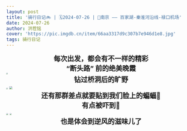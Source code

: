 ```yaml
---
layout: post
title: '骑行日记🚲 | 🗓️2024-07-26 | 📍南京 —— 百家湖-秦淮河沿线-禄口机场' 
date: 2024-07-26
author: 洪茬铭
cover: 'https://pic.imgdb.cn/item/66aa3317d9c307b7e946d1e8.jpg'
tags: 骑行日记
---
```




<center><b><font size=4>每次出发，都会有不一样的精彩</font></b></center>

<center><b><font size=4>“断头路” 前的绝美晚霞</font></b></center>

<img src="https://pic.imgdb.cn/item/66aa26b3d9c307b7e93a03a5.jpg" style="zoom:25%;" />


<center><b><font size=4>钻过桥洞后的旷野</font></b></center>

<img src="https://pic.imgdb.cn/item/66a79f19d9c307b7e93b28f6.jpg" style="zoom:25%;" />

<img src="https://pic.imgdb.cn/item/66aa2d78d9c307b7e941b319.jpg" style="zoom:50%;" />

<center><b><font size=4>还有那群差点就要贴到我们脸上的蝙蝠🦇</font></b></center>

<center><b><font size=4>有点被吓到🫨</font></b></center>

<img src="https://pic.imgdb.cn/item/66aa2b18d9c307b7e93f8b86.jpg" style="zoom:33%;" />

<img src="https://pic.imgdb.cn/item/66aa2b2ad9c307b7e93f992e.jpg" style="zoom:33%;" />

<center><b><font size=4>也是体会到逆风的滋味儿了</font></b></center>
